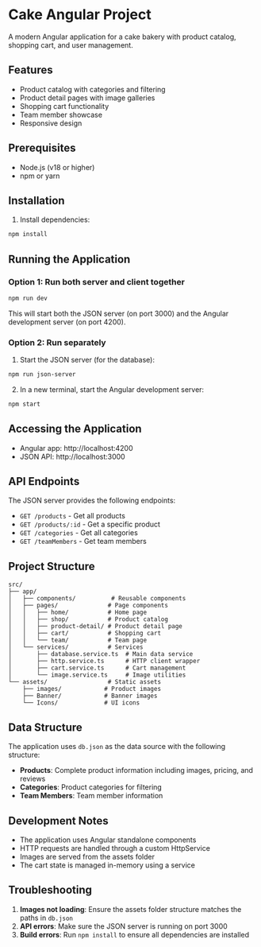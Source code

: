 # Cake Angular Project

A modern Angular application for a cake bakery with product catalog, shopping cart, and user management.

## Features

- Product catalog with categories and filtering
- Product detail pages with image galleries
- Shopping cart functionality
- Team member showcase
- Responsive design

## Prerequisites

- Node.js (v18 or higher)
- npm or yarn

## Installation

1. Install dependencies:
```bash
npm install
```

## Running the Application

### Option 1: Run both server and client together
```bash
npm run dev
```

This will start both the JSON server (on port 3000) and the Angular development server (on port 4200).

### Option 2: Run separately

1. Start the JSON server (for the database):
```bash
npm run json-server
```

2. In a new terminal, start the Angular development server:
```bash
npm start
```

## Accessing the Application

- Angular app: http://localhost:4200
- JSON API: http://localhost:3000

## API Endpoints

The JSON server provides the following endpoints:

- `GET /products` - Get all products
- `GET /products/:id` - Get a specific product
- `GET /categories` - Get all categories
- `GET /teamMembers` - Get team members

## Project Structure

```
src/
├── app/
│   ├── components/          # Reusable components
│   ├── pages/              # Page components
│   │   ├── home/           # Home page
│   │   ├── shop/           # Product catalog
│   │   ├── product-detail/ # Product detail page
│   │   ├── cart/           # Shopping cart
│   │   └── team/           # Team page
│   └── services/           # Services
│       ├── database.service.ts  # Main data service
│       ├── http.service.ts      # HTTP client wrapper
│       ├── cart.service.ts      # Cart management
│       └── image.service.ts     # Image utilities
└── assets/                 # Static assets
    ├── images/            # Product images
    ├── Banner/            # Banner images
    └── Icons/             # UI icons
```

## Data Structure

The application uses `db.json` as the data source with the following structure:

- **Products**: Complete product information including images, pricing, and reviews
- **Categories**: Product categories for filtering
- **Team Members**: Team member information

## Development Notes

- The application uses Angular standalone components
- HTTP requests are handled through a custom HttpService
- Images are served from the assets folder
- The cart state is managed in-memory using a service

## Troubleshooting

1. **Images not loading**: Ensure the assets folder structure matches the paths in `db.json`
2. **API errors**: Make sure the JSON server is running on port 3000
3. **Build errors**: Run `npm install` to ensure all dependencies are installed